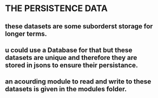 # THE PERSISTENCE DATA

## these datasets are some suborderst storage for longer terms.
## u could use a Database for that but these datasets are unique and therefore they are stored in jsons to ensure their persistance.

## an acourding module to read and write to these datasets is given in the modules folder.
